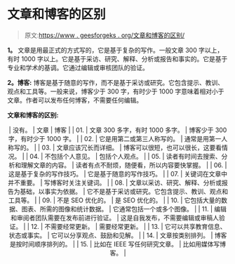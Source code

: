 # 文章和博客的区别

> 原文:[https://www . geesforgeks . org/文章和博客的区别/](https://www.geeksforgeeks.org/difference-between-article-and-blog/)

**1。**
文章是用最正式的方式写的，它是基于复杂的写作。一般文章 300 字以上，有时 1000 字以上。它是基于采访、研究、解释、分析或报告和事实的。它是基于专业和学术的基调。它通过编辑或审核团队的验证。

**2。博客:**
博客是基于随意的写作，而不是基于采访或研究。它包含提示、教训、观点和工具等。一般来说，博客少于 300 字，有时少于 1000 字意味着相对小于文章。作者可以发布任何博客，不需要任何编辑。

**文章和博客的区别:**

<center>

| 没有。 | 文章 | 博客 |
| 01. | 文章 300 多字，有时 1000 多字。 | 博客少于 300 字，有时少于 1000 字。 |
| 02. | 它是用第二或第三人称写的。 | 通常是用第一人称写的。 |
| 03. | 文章应该冗长而详细。 | 博客可以很短，也可以很长，这要看情况。 |
| 04. | 不包括个人意见。 | 包括个人观点。 |
| 05. | 读者有时间去搜索、分析和理解文章的内容。 | 读者有点不耐烦，随便看，所以内容要快掌握。 |
| 06. | 这是基于复杂的写作技巧。 | 它是基于随意的写作技巧。 |
| 07. | 关键词在文章中并不重要。 | 写博客时关注关键词。 |
| 08. | 文章以采访、研究、解释、分析或报告为基础，以事实为依据。 | 它不是基于采访或研究。它包含提示、教训、观点和工具等。 |
| 09. | 不是 SEO 优化的。 | 是 SEO 优化的。 |
| 10. | 它包括大量的数据、图表、所需的图像和统计数据。 | 它通常包括一个或多个图像。 |
| 11. | 编辑和审阅者团队需要在发布前进行验证。 | 这是自我发布，不需要编辑或审稿人验证。 |
| 12. | 不需要经常更新。 | 需要经常更新。 |
| 13. | 它可以共享教育信息、状态或事实。 | 它可以分享观点、鼓励和见解。 |
| 14. | 文章按类别排列。 | 博客是按时间顺序排列的。 |
| 15. | 比如在 IEEE 写任何研究文章。 | 比如用媒体写博客。 |

</center>